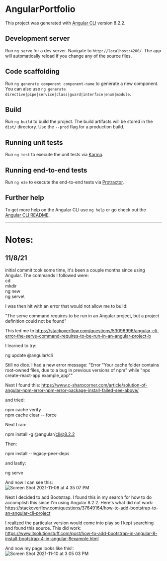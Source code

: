 # AngularPortfolio

This project was generated with [Angular CLI](https://github.com/angular/angular-cli) version 8.2.2.

## Development server

Run `ng serve` for a dev server. Navigate to `http://localhost:4200/`. The app will automatically reload if you change any of the source files.

## Code scaffolding

Run `ng generate component component-name` to generate a new component. You can also use `ng generate directive|pipe|service|class|guard|interface|enum|module`.

## Build

Run `ng build` to build the project. The build artifacts will be stored in the `dist/` directory. Use the `--prod` flag for a production build.

## Running unit tests

Run `ng test` to execute the unit tests via [Karma](https://karma-runner.github.io).

## Running end-to-end tests

Run `ng e2e` to execute the end-to-end tests via [Protractor](http://www.protractortest.org/).

## Further help

To get more help on the Angular CLI use `ng help` or go check out the [Angular CLI README](https://github.com/angular/angular-cli/blob/master/README.md).


---------------------------------------------------------------------------------------------------------------------------------------------------------------------

# Notes: 

## 11/8/21

initial commit took some time, it's been a couple months since using Angular. The commands I followed were:\
cd\
mkdir\
ng new\
ng serve\

I was then hit with an error that would not allow me to build:

"The serve command requires to be run in an Angular project, but a project definition could not be found"

This led me to https://stackoverflow.com/questions/53096996/angular-cli-error-the-serve-command-requires-to-be-run-in-an-angular-project-b

I learned to try:

ng update @angular/cli

Still no dice. I had a new error message: "Error "Your cache folder contains root-owned files, due to a bug in previous versions of npm" while "npx create-react-app example_app""

Next I found this: https://www.c-sharpcorner.com/article/solution-of-angular-npm-error-npm-error-package-install-failed-see-above/

and tried:

npm cache verify  
npm cache clear -- force  

Next I ran:

npm install -g @angular/cli@8.2.2

Then:

npm install --legacy-peer-deps

and lastly:

ng serve

And now I can see this:\
![Screen Shot 2021-11-08 at 4 35 07 PM](https://user-images.githubusercontent.com/44537080/140824271-ea77e417-9b78-4138-8a9a-13aeba9183f2.png)

Next I decided to add Bootstrap. I found this in my search for how to do accomplish this since I'm using Angular 8.2.2. Here's what did not work:\
https://stackoverflow.com/questions/37649164/how-to-add-bootstrap-to-an-angular-cli-project

I realized the particular version would come into play so I kept searching and found this source. This did work:\
https://www.itsolutionstuff.com/post/how-to-add-bootstrap-in-angular-8-install-bootstrap-4-in-angular-8example.html

And now my page looks like this!:\
![Screen Shot 2021-11-10 at 3 05 03 PM](https://user-images.githubusercontent.com/44537080/141185960-ae4afeb7-198e-40aa-aefd-4c026a0ad5e4.png)


